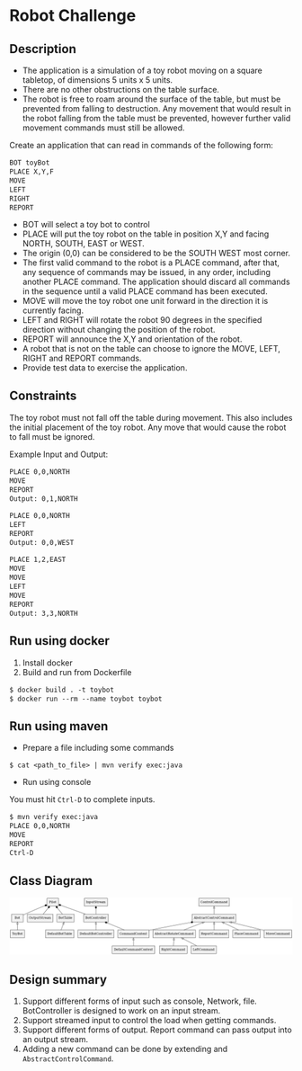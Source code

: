 # Robot Challenge

## Description

- The application is a simulation of a toy robot moving on a square tabletop, of dimensions 5 units x 5 units.
- There are no other obstructions on the table surface.
- The robot is free to roam around the surface of the table, but must be prevented from falling to destruction. Any movement
  that would result in the robot falling from the table must be prevented, however further valid movement commands must still
  be allowed.

Create an application that can read in commands of the following form:

```plain
BOT toyBot
PLACE X,Y,F
MOVE
LEFT
RIGHT
REPORT
```

- BOT will select a toy bot to control
- PLACE will put the toy robot on the table in position X,Y and facing NORTH, SOUTH, EAST or WEST.
- The origin (0,0) can be considered to be the SOUTH WEST most corner.
- The first valid command to the robot is a PLACE command, after that, any sequence of commands may be issued, in any order, including another PLACE command. The application should discard all commands in the sequence until a valid PLACE command has been executed.
- MOVE will move the toy robot one unit forward in the direction it is currently facing.
- LEFT and RIGHT will rotate the robot 90 degrees in the specified direction without changing the position of the robot.
- REPORT will announce the X,Y and orientation of the robot.
- A robot that is not on the table can choose to ignore the MOVE, LEFT, RIGHT and REPORT commands.
- Provide test data to exercise the application.

## Constraints

The toy robot must not fall off the table during movement. This also includes the initial placement of the toy robot.
Any move that would cause the robot to fall must be ignored.

Example Input and Output:

```plain
PLACE 0,0,NORTH
MOVE
REPORT
Output: 0,1,NORTH
```

```plain
PLACE 0,0,NORTH
LEFT
REPORT
Output: 0,0,WEST
```

```plain
PLACE 1,2,EAST
MOVE
MOVE
LEFT
MOVE
REPORT
Output: 3,3,NORTH
```

## Run using docker

1. Install docker
1. Build and run from Dockerfile
```
$ docker build . -t toybot
$ docker run --rm --name toybot toybot
```

## Run using maven
* Prepare a file including some commands

```
$ cat <path_to_file> | mvn verify exec:java
```

* Run using console

You must hit ```Ctrl-D``` to complete inputs.

```
$ mvn verify exec:java
PLACE 0,0,NORTH
MOVE
REPORT
Ctrl-D
```

## Class Diagram

![Class diagram](./diagram.png)

## Design summary

1. Support different forms of input such as console, Network, file. BotController is designed to work on an input stream.
1. Support streamed input to control the load when getting commands.
2. Support different forms of output. Report command can pass output into an output stream.
3. Adding a new command can be done by extending and  ```AbstractControlCommand```.
